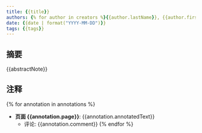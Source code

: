 ```yaml
---
title: {{title}}
authors: {% for author in creators %}{{author.lastName}}, {{author.firstName}}{% if not loop.last %}; {% endif %}{% endfor %}
date: {{date | format("YYYY-MM-DD")}}
tags: {{tags}}
---
```


## 摘要
{{abstractNote}}

## 注释
{% for annotation in annotations %}
- **页面 {{annotation.page}}**: {{annotation.annotatedText}}
  - 评论: {{annotation.comment}}
{% endfor %}